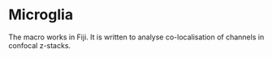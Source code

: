 # Microglia
The macro works in Fiji.
It is written to analyse co-localisation of channels in confocal z-stacks.
